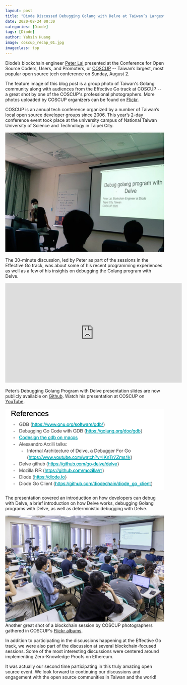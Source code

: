 ```yaml
---
layout: post
title: "Diode Discussed Debugging Golang with Delve at Taiwan’s Largest Open Source Conference Event in August"
date: 2020-08-24 00:30
categories: [Diode]
tags: [Diode]
author: Yahsin Huang
image: coscup_recap_01.jpg
imageclass: top
---
```



Diode’s blockchain engineer [Peter Lai](https://twitter.com/alk03073135) presented at the Conference for Open Source Coders, Users, and Promoters, or [COSCUP](https://coscup.org/2020/en) -- Taiwan’s largest, most popular open source tech conference on Sunday, August 2. 

The feature image of this blog post is a group photo of Taiwan's Golang community along with audiences from the Effective Go track at COSCUP -- a great shot by one of the COSCUP's professional photographers. More photos uploaded by COSCUP organizers can be found on [Flickr](https://www.flickr.com/photos/coscup/albums).

COSCUP is an annual tech conference organized by a number of Taiwan’s local open source developer groups since 2006. This year’s 2-day conference event took place at the university campus of National Taiwan University of Science and Technology in Taipei City.

![alt_text](images/blog/coscup_recap_02.jpg "image_tooltip")

The 30-minute discussion, led by Peter as part of the sessions in the Effective Go track, was about some of his recent programming experiences as well as a few of his insights on debugging the Golang program with Delve.

<iframe width="560" height="315" src="https://www.youtube.com/embed/MVcWLd5YbMc?start=133" frameborder="0" allow="accelerometer; autoplay; encrypted-media; gyroscope; picture-in-picture" allowfullscreen></iframe>

Peter’s Debugging Golang Program with Delve presentation slides are now publicly available on [Github](https://github.com/diodechain/presentations/blob/master/COSCUP_2020/Debug-golang-program-with-Delve%20.pdf). Watch his presentation at COSCUP on [YouTube](https://youtu.be/MVcWLd5YbMc). 


![alt_text](images/blog/coscup_recap_03.png "image_tooltip")

The presentation covered an introduction on how developers can debug with Delve, a brief introduction on how Delve works, debugging Golang programs with Delve, as well as deterministic debugging with Delve.


![alt_text](images/blog/coscup_recap_04.jpg "image_tooltip")
Another great shot of a blockchain session by COSCUP photographers gathered in COSCUP's [Flickr albums](https://www.flickr.com/photos/coscup/albums).

In addition to participating in the discussions happening at the Effective Go track, we were also part of the discussion at several blockchain-focused sessions. Some of the most interesting discussions were centered around implementing Zero-Knowledge Proofs on Ethereum. 

It was actually our second time participating in this truly amazing open source event. We look forward to continuing our discussions and engagement with the open source communities in Taiwan and the world!
